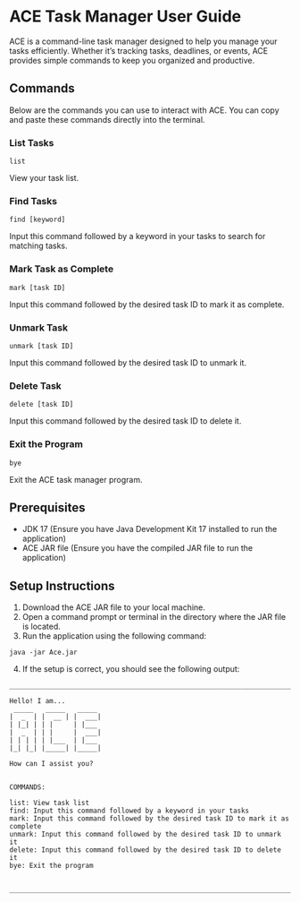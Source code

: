 # ACE Task Manager User Guide

ACE is a command-line task manager designed to help you manage your tasks efficiently. Whether it’s tracking tasks, deadlines, or events, ACE provides simple commands to keep you organized and productive.


## Commands

Below are the commands you can use to interact with ACE. You can copy and paste these commands directly into the terminal.


### List Tasks
```
list
```  
View your task list.

### Find Tasks
```
find [keyword]
```  
Input this command followed by a keyword in your tasks to search for matching tasks.

### Mark Task as Complete
```
mark [task ID]
```  
Input this command followed by the desired task ID to mark it as complete.

### Unmark Task
```
unmark [task ID]
```  
Input this command followed by the desired task ID to unmark it.

### Delete Task
```
delete [task ID]
```  
Input this command followed by the desired task ID to delete it.

### Exit the Program
```
bye
```  
Exit the ACE task manager program.


## Prerequisites

- JDK 17 (Ensure you have Java Development Kit 17 installed to run the application)
- ACE JAR file (Ensure you have the compiled JAR file to run the application)


## Setup Instructions

1. Download the ACE JAR file to your local machine.
2. Open a command prompt or terminal in the directory where the JAR file is located.
3. Run the application using the following command:
```
java -jar Ace.jar
```
4. If the setup is correct, you should see the following output:

```
________________________________________________________________________________

Hello! I am...
 _____   _____   _____
|  _  | |  __ | |  ___|
| |_| | | |     | |___ 
|  _  | | |     |  ___|
| | | | | |___  | |___
|_| |_| |_____| |_____|

How can I assist you?


COMMANDS: 

list: View task list
find: Input this command followed by a keyword in your tasks
mark: Input this command followed by the desired task ID to mark it as complete
unmark: Input this command followed by the desired task ID to unmark it
delete: Input this command followed by the desired task ID to delete it
bye: Exit the program


________________________________________________________________________________
```
